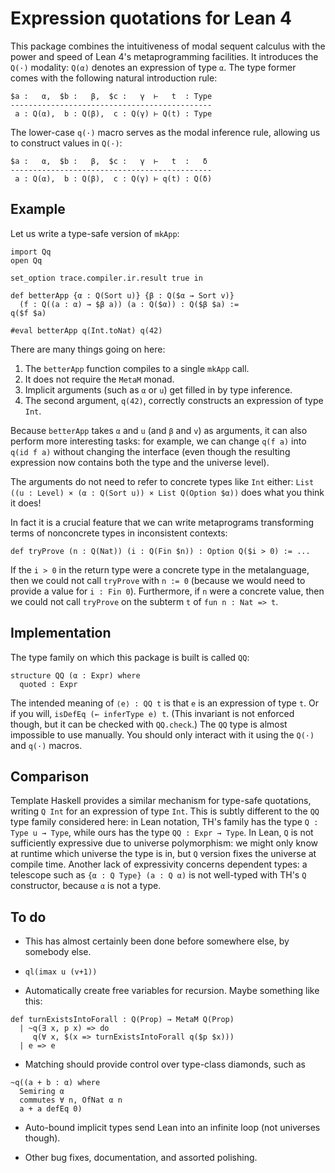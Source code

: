 # Expression quotations for Lean 4

This package combines the
intuitiveness of modal sequent calculus
with the power and speed of
Lean 4's metaprogramming facilities.
It introduces the `Q(·)` modality:
`Q(α)` denotes an expression of type `α`.
The type former comes with the following
natural introduction rule:

```
$a :   α,  $b :   β,  $c :   γ  ⊢   t  : Type
---------------------------------------------
 a : Q(α),  b : Q(β),  c : Q(γ) ⊢ Q(t) : Type
```

The lower-case `q(·)` macro serves
as the modal inference rule,
allowing us to construct values in `Q(·)`:
```
$a :   α,  $b :   β,  $c :   γ  ⊢   t  :   δ
---------------------------------------------
 a : Q(α),  b : Q(β),  c : Q(γ) ⊢ q(t) : Q(δ)
```

## Example

Let us write a type-safe version of `mkApp`:

```lean
import Qq
open Qq

set_option trace.compiler.ir.result true in

def betterApp {α : Q(Sort u)} {β : Q($α → Sort v)}
  (f : Q((a : α) → $β a)) (a : Q($α)) : Q($β $a) :=
q($f $a)

#eval betterApp q(Int.toNat) q(42)
```

There are many things going on here:
1. The `betterApp` function compiles to a single `mkApp` call.
1. It does not require the `MetaM` monad.
1. Implicit arguments (such as `α` or `u`) get filled in by type inference.
1. The second argument, `q(42)`,
   correctly constructs an expression of type `Int`.

Because `betterApp`
takes `α` and `u` (and `β` and `v`) as arguments,
it can also perform more interesting tasks:
for example,
we can change `q(f a)` into `q(id f a)`
without changing the interface
(even though the resulting expression
now contains both the type and the universe level).

The arguments do not need to refer
to concrete types like `Int` either:
`List ((u : Level) × (α : Q(Sort u)) × List Q(Option $α))`
does what you think it does!

In fact it is a crucial feature
that we can write metaprograms
transforming terms of nonconcrete types
in inconsistent contexts:
```lean
def tryProve (n : Q(Nat)) (i : Q(Fin $n)) : Option Q($i > 0) := ...
```
If the `i > 0` in the return type were a concrete type in the metalanguage,
then we could not call `tryProve` with `n := 0`
(because we would need to provide a value for `i : Fin 0`).
Furthermore,
if `n` were a concrete value,
then we could not call `tryProve` on
the subterm `t` of `fun n : Nat => t`.

## Implementation

The type family on which this package is built is called `QQ`:

```lean
structure QQ (α : Expr) where
  quoted : Expr
```

The intended meaning of `⟨e⟩ : QQ t` is that
`e` is an expression of type `t`.
Or if you will,
`isDefEq (← inferType e) t`.
(This invariant is not enforced though,
but it can be checked with `QQ.check`.)
The `QQ` type is almost impossible to use manually.
You should only interact with it
using the `Q(·)` and `q(·)` macros.

## Comparison

Template Haskell provides a similar mechanism
for type-safe quotations,
writing `Q Int` for an expression of type `Int`.
This is subtly different
to the `QQ` type family considered here:
in Lean notation,
TH's family has the type `Q : Type u → Type`,
while ours has the type `QQ : Expr → Type`.
In Lean, `Q` is not sufficiently expressive
due to universe polymorphism:
we might only know at runtime which universe the type is in,
but `Q` version fixes the universe at compile time.
Another lack of expressivity concerns dependent types:
a telescope such as `{α : Q Type} (a : Q α)` is not well-typed
with TH's `Q` constructor,
because `α` is not a type.

## To do

- This has almost certainly been done before
  somewhere else, by somebody else.

- `ql(imax u (v+1))`

- Automatically create free variables for recursion.
  Maybe something like this:
```lean
def turnExistsIntoForall : Q(Prop) → MetaM Q(Prop)
  | ~q(∃ x, p x) => do
     q(∀ x, $(x => turnExistsIntoForall q($p $x)))
  | e => e
```

- Matching should provide control over type-class diamonds, such as
```lean
~q((a + b : α) where
  Semiring α
  commutes ∀ n, OfNat α n
  a + a defEq 0)
```

- Auto-bound implicit types
  send Lean into an infinite loop
  (not universes though).

- Other bug fixes, documentation, and assorted polishing.
